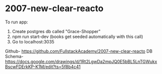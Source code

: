 # 2007-new-clear-reacto

To run app:
1. Create postgres db called "Grace-Shopper"
2. npm run start-dev (books get seeded automatically with this call)
3. Go to localhost:3035

Github- https://github.com/FullstackAcademy/2007-new-clear-reacto
DB Schema- https://docs.google.com/drawings/d/1Rt2LgwDa2mpJQ0E5bBL5LnTGWukxBscwFDErkKP-K1M/edit?ts=5f8b4c41